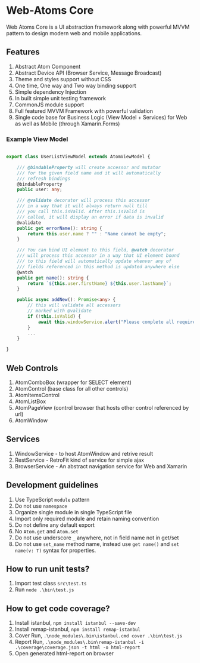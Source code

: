 # Web-Atoms Core
Web Atoms Core is a UI abstraction framework along with powerful MVVM pattern to design modern web and mobile applications.

## Features
1. Abstract Atom Component
2. Abstract Device API (Browser Service, Message Broadcast)
3. Theme and styles support without CSS
4. One time, One way and Two way binding support
5. Simple dependency Injection
6. In built simple unit testing framework
7. CommonJS module support
8. Full featured MVVM Framework with powerful validation
9. Single code base for Business Logic (View Model + Services) for Web as well as Mobile (through Xamarin.Forms)

### Example View Model

```typescript

export class UserListViewModel extends AtomViewModel {

    /// @bindableProperty will create accessor and mutator
    /// for the given field name and it will automatically
    /// refresh bindings
    @bindableProperty
    public user: any;

    /// @validate decorator will process this accessor
    /// in a way that it will always return null till
    /// you call this.isValid. After this.isValid is 
    /// called, it will display an error if data is invalid
    @validate
    public get errorName(): string {
        return this.user.name ? "" : "Name cannot be empty";
    }

    /// You can bind UI element to this field, @watch decorator
    /// will process this accessor in a way that UI element bound
    /// to this field will automatically update whenver any of
    /// fields referenced in this method is updated anywhere else
    @watch
    public get name(): string {
        return `${this.user.firstName} ${this.user.lastName}`;
    }

    public async addNew(): Promise<any> {
        // this will validate all accessors
        // marked with @validate
        if (!this.isValid) {
            await this.windowService.alert("Please complete all required fields");
        }
        ... 
    }

}

```

## Web Controls
1. AtomComboBox (wrapper for SELECT element)
2. AtomControl (base class for all other controls)
3. AtomItemsControl
4. AtomListBox
5. AtomPageView (control browser that hosts other control referenced by url)
6. AtomWindow

## Services
1. WindowService - to host AtomWindow and retrive result
2. RestService - RetroFit kind of service for simple ajax
3. BrowserService - An abstract navigation service for Web and Xamarin

## Development guidelines
1. Use TypeScript `module` pattern
2. Do not use `namespace`
3. Organize single module in single TypeScript file
4. Import only required module and retain naming convention
5. Do not define any default export
6. No `Atom.get` and `Atom.set`
7. Do not use underscore `_` anywhere, not in field name not in get/set
8. Do not use `set_name` method name, instead use `get name()` and `set name(v: T)` syntax for properties.


## How to run unit tests?

1. Import test class `src\test.ts`
2. Run `node .\bin\test.js`

## How to get code coverage?

1. Install istanbul, `npm install istanbul --save-dev`
2. Install remap-istanbul, `npm install remap-istanbul`
3. Cover Run, `.\node_modules\.bin\istanbul.cmd cover .\bin\test.js`
4. Report Run, `.\node_modules\.bin\remap-istanbul -i .\coverage\coverage.json -t html -o html-report`
5. Open generated html-report on browser
